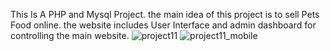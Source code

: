This Is A PHP and Mysql Project.
the main idea of this project is to sell Pets Food online.
the website includes User Interface and admin dashboard for controlling the main website.
![project11](https://github.com/Abdogoda/Petty/assets/90099230/390c0e65-2985-4c89-ae5a-56edf46fa638)
![project11_mobile](https://github.com/Abdogoda/Petty/assets/90099230/0f808b55-9d4a-490d-ada0-b6e7905126da)
